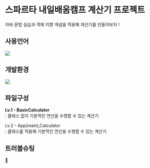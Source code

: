 # 스파르타 내일배움캠프 계산기 프로젝트
자바 문법 실습과 객체 지향 개념을 적용해 계산기를 만들어보자 !

<h2>사용언어</h2>
<img src="https://img.shields.io/badge/java-%23007396.svg?&style=for-the-badge&logo=java&logoColor=white" />

<h2>개발환경</h2>
<img src="https://img.shields.io/badge/intellij%20idea-%23000000.svg?&style=for-the-badge&logo=intellij%20idea&logoColor=white" />

<h2>파일구성</h2>
<b>Lv.1 - BasicCalculator</b> <br>
: 클래스 없이 기본적인 연산을 수행할 수 있는 계산기

Lv.2 - App(main),Calculator <br>
: 클래스를 적용해 기본적인 연산을 수행할 수 있는 계산기

<h2>트러블슈팅</h2>
🔗 
